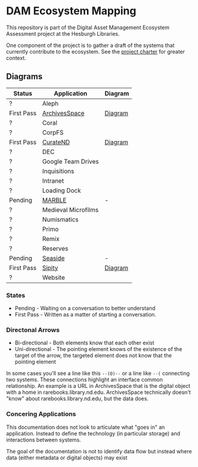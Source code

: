 # DAM Ecosystem Mapping

This repository is part of the Digital Asset Management Ecosystem Assessment project at the Hesburgh Libraries.

One component of the project is to gather a draft of the systems that currently contribute to the ecosystem. See the [project charter](https://docs.google.com/document/d/1Pw-cuIuwyovFWQ23uH896Hr0iefDRb7YE78aUl4h_wU/edit?usp=drive_web&ouid=103549390016362126215) for greater context.

## Diagrams

Status | Application | Diagram
-|-|-
? | Aleph   |
First Pass | [ArchivesSpace](http://archivesspace.library.nd.edu) | [Diagram](./plantuml/archivesspace.svg)
? | Coral   |
? | CorpFS   |
First Pass | [CurateND](https://curate.nd.edu) | [Diagram](./plantuml/curate_nd.svg)
? | DEC   |
? | Google Team Drives   |
? | Inquisitions   |
? | Intranet   |
? | Loading Dock   |
Pending | [MARBLE](https://marble.library.nd.edu) | -
? | Medieval Microfilms |
? | Numismatics   |
? | Primo   |
? | Remix   |
? | Reserves |
Pending | [Seaside](https://seaside.library.nd.edu) | -
First Pass | [Sipity](https://deposit.library.nd.edu) | [Diagram](./plantuml/sipity.svg)
? | Website   |

### States

* Pending - Waiting on a conversation to better understand
* First Pass - Written as a matter of starting a conversation.

### Directonal Arrows

* Bi-directional - Both elements know that each other exist
* Uni-directional - The pointing element knows of the existence of the target of the arrow, the targeted element does not know that the pointing element

In some cases you'll see a line like this `--(O)--` or a line like `--(` connecting two systems. These connections highlight an interface common relationship. An example is a URL in ArchivesSpace that is the digital object with a home in rarebooks.library.nd.edu. ArchivesSpace technically doesn't "know" about rarebooks.library.nd.edu, but the data does.

### Concering Applications

This documentation does not look to articulate what "goes in" an application. Instead to define the technology (in particular storage) and interactions between systems.

The goal of the documentation is not to identify data flow but instead where data (either metadata or digital objects) may exist
